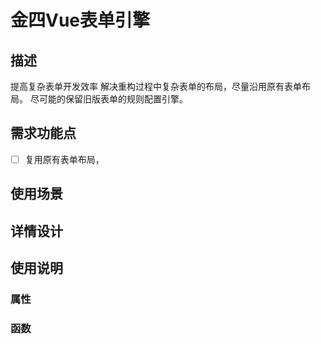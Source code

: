 # 金四Vue表单引擎

## 描述

提高复杂表单开发效率
解决重构过程中复杂表单的布局，尽量沿用原有表单布局。
尽可能的保留旧版表单的规则配置引擎。



## 需求功能点

- [ ]  复用原有表单布局，

## 使用场景

## 详情设计

## 使用说明

### 属性

### 函数